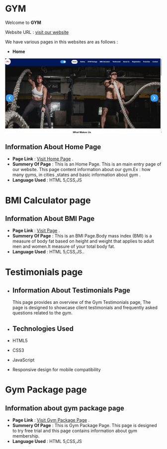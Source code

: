 # GYM

Welcome to **GYM**

Website URL : [visit our website](https://icp9-group1-project3.netlify.app)

We have various pages in this websites are as follows :

- **Home**

![Home Page Screen Shot](./img/home_page.png)

## Information About Home Page

- **Page Link** : [Visit Home Page](https://icp9-group1-project3.netlify.app) .
- **Summery Of Page** : This is an Home Page. This is an main entry page of our website.
  This page content information about our gym.Ex : how many gyms, in cities ,states and basic information about gym .
- **Language Used** : HTML 5,CSS,JS

 # BMI Calculator page

 
## Information About BMI Page

- **Page Link** : [Visit Page](https://icp9-group1-project3.netlify.app/pages/bmi) .
- **Summery Of Page** : This is an BMI Page.Body mass index (BMI) is a measure of body fat based on height and weight that applies to adult men and women.It measure of your total body fat.
- **Language Used** : HTML 5,CSS,JS..

# Testimonials page

- ## Information About Testimonials Page

  This page provides an overview of the Gym Testimonials page, The page is designed to showcase client testimonials and frequently asked questions related to the gym.

- ## Technologies Used

- HTML5
- CSS3
- JavaScript
- Responsive design for mobile compatibility

# Gym Package page

## Information about gym package page

- **Page Link** : [Visit Gym Package Page](https://icp9-group1-project3.netlify.app/pages/package) .
- **Summery Of Page** : This is Gym Package Page. This page is designed to try free trial and this page contains information about gym membership.
- **Language Used** : HTML 5,CSS,JS